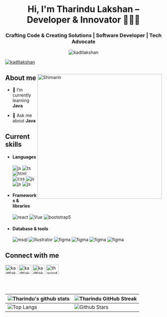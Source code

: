 <h1 align="center">Hi, I'm Tharindu Lakshan – Developer & Innovator 🚀👨‍💻</h1>
<h3 align="center">Crafting Code & Creating Solutions | Software Developer | Tech Advocate</h3>

<p align="center"> <img src="https://komarev.com/ghpvc/?username=kadtlakshan&label=Profile%20views&color=0e75b6&style=flat" alt="kadtlakshan" /> </p>

<p align="left"> <a href="https://twitter.com/kadtlakshan" target="blank"><img src="https://img.shields.io/twitter/follow/kadtlakshan?logo=twitter&style=for-the-badge" alt="kadtlakshan" /></a> </p>

<div>

<img align="right" width="400" alt="Shimarin" src="https://lh3.googleusercontent.com/proxy/o71Cq5mYloTuYXB1QGG5DXGvOtnIdr9_jfgQqn_qt5eMPgj6CYjnIBZijrPQJsH4LzDx8AbnkWvTE5HuJGBxquC81WdUnFYd66BO_OeifW2IU1acUxFj0wL7jjZay2496iK8fRZjhnvgCIcwVmgoyg"/>

<h2>  About me </h2>
  
- 🌱 I’m currently learning **Java**

- 💬 Ask me about **Java**
  
<h2>  Current skills  </h2>
  
- <h4> Languages </h4>
  <img src = "https://img.shields.io/badge/JavaScript-323330?style=for-the-badge&logo=javascript&logoColor=F7DF1E" alt = "js" />
  <img src = "https://img.shields.io/badge/Java-ED8B00?style=for-the-badge&logo=openjdk&logoColor=white" alt = "ts" />
  <img src = "https://img.shields.io/badge/HTML5-E34F26?style=for-the-badge&logo=html5&logoColor=white" alt = "html" />
  <img src = "https://img.shields.io/badge/CSS3-1572B6?style=for-the-badge&logo=css3&logoColor=white" alt = "css" />
  <img src = "https://img.shields.io/badge/C%23-239120?style=for-the-badge&logo=c-sharp&logoColor=white" alt = "js" />
  <img src = "https://img.shields.io/badge/C%2B%2B-00599C?style=for-the-badge&logo=c%2B%2B&logoColor=white" alt = "js" />
  <img src = "https://img.shields.io/badge/PHP-777BB4?style=for-the-badge&logo=php&logoColor=white" alt = "js" />
  
  
- <h4> Frameworks & libraries </h4>
  <img src = "https://img.shields.io/badge/React-20232A?style=for-the-badge&logo=react&logoColor=61DAFB" alt = "react" />
  <img src = "https://img.shields.io/badge/Vue.js-35495E?style=for-the-badge&logo=vue.js&logoColor=4FC08D" alt = "Vue" />
  <img src = "https://img.shields.io/badge/bootstrap-%23563D7C.svg?style=for-the-badge&logo=bootstrap&logoColor=white" alt = "bootstrap5" />
  
- <h4> Database & tools </h4>
  <img src = "https://img.shields.io/badge/MySQL-00000F?style=for-the-badge&logo=mysql&logoColor=white" alt = "msql" />
  <img src = "https://img.shields.io/badge/Spring-6DB33F?style=for-the-badge&logo=spring&logoColor=white" alt = "illustrator" />
  <img src = "https://img.shields.io/badge/MongoDB-4EA94B?style=for-the-badge&logo=mongodb&logoColor=white" alt = "figma" />
  <img src = "https://img.shields.io/badge/Microsoft_SQL_Server-CC2927?style=for-the-badge&logo=microsoft-sql-server&logoColor=white" alt = "figma" />
  <img src = "https://img.shields.io/badge/Microsoft-666666?style=for-the-badge&logo=microsoft&logoColor=white" alt = "figma" />
  <img src = "https://img.shields.io/badge/Apple-MacBook_Pro_2012-999999?style=for-the-badge&logo=apple&logoColor=white" alt = "figma" />


<h2> Connect with me </h2>
<p align="left">
<a href="https://twitter.com/kadtlakshan" target="blank"><img align="center" src="https://raw.githubusercontent.com/rahuldkjain/github-profile-readme-generator/master/src/images/icons/Social/twitter.svg" alt="kadtlakshan" height="30" width="40" /></a>
<a href="https://linkedin.com/in/kadtlakshan" target="blank"><img align="center" src="https://raw.githubusercontent.com/rahuldkjain/github-profile-readme-generator/master/src/images/icons/Social/linked-in-alt.svg" alt="kadtlakshan" height="30" width="40" /></a>
<a href="https://kaggle.com/kadtlakshan" target="blank"><img align="center" src="https://raw.githubusercontent.com/rahuldkjain/github-profile-readme-generator/master/src/images/icons/Social/kaggle.svg" alt="kadtlakshan" height="30" width="40" /></a>
<a href="https://fb.com/tharindulakshan01" target="blank"><img align="center" src="https://raw.githubusercontent.com/rahuldkjain/github-profile-readme-generator/master/src/images/icons/Social/facebook.svg" alt="tharindulakshan01" height="30" width="40" /></a>
</p>

</br></br>

| ![Tharindu's github stats](https://github-readme-stats.vercel.app/api?username=KADTLAKSHAN&show_icons=true&theme=tokyonight) | ![Tharindu GitHub Streak](https://github-readme-streak-stats.herokuapp.com/?user=KADTLAKSHAN&theme=tokyonight) |
| --- | --- |
| ![Top Langs](https://github-readme-stats.vercel.app/api/top-langs/?username=KADTLAKSHAN&theme=tokyonight) | ![Github Stars](https://github-readme-stats.vercel.app/api?username=KADTLAKSHAN&show_icons=true&locale=en&count_private=true&hide_rank=true&custom_title=My%20GitHub%20Stats&disable_animations=true&theme=tokyonight) |
  
  

  
  
  </div>
